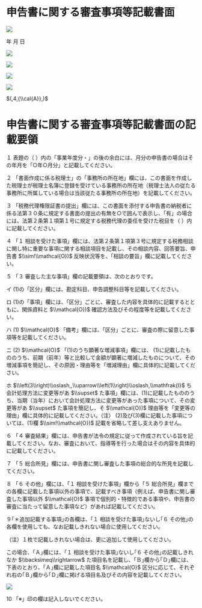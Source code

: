 # 申告書に関する審査事項等記載書面

![](https://www.nta.go.jp/tmp/43e66e1c-98e0-4604-a65e-cbbbf7c3280a/images/9dcb51fcaca5250c8d8dc9f47b41a01da02815d28e28c92dd777b9e0308e4871.jpg)

年 月 日

![](https://www.nta.go.jp/tmp/43e66e1c-98e0-4604-a65e-cbbbf7c3280a/images/e01fe846f81b25117f79dae838f2ed228908dd6927f4b6eb3ea9eba0cace7614.jpg)

![](https://www.nta.go.jp/tmp/43e66e1c-98e0-4604-a65e-cbbbf7c3280a/images/26d2f46b104998cfeb752310d234cad2a9053ed1b7dbcb619e0b157cd802305d.jpg)

![](https://www.nta.go.jp/tmp/43e66e1c-98e0-4604-a65e-cbbbf7c3280a/images/f4a0d64d0e24879f804cb4097b65620853d9447a6cbb97d35870b466da62ca1b.jpg)

![](https://www.nta.go.jp/tmp/43e66e1c-98e0-4604-a65e-cbbbf7c3280a/images/99ce3db339f1994a18877f0f72752c5abf8a38b5f4e86c820c706eeaa2458f61.jpg)

$(,4,{\\cal{A}},)$

# 申告書に関する審査事項等記載書面の記載要領

１ 表題の（ ）内の「事業年度分・」の後の余白には、月分の申告書の場合はその年月を「○年○月分」と記載してください。

２ 「書面作成に係る税理士」の「事務所の所在地」欄には、この書面を作成した税理士が税理士名簿に登録を受けている事務所の所在地（税理士法人の従たる事務所に所属している場合は当該従たる事務所の所在地）を記載してください。

３ 「税務代理権限証書の提出」欄には、この書面を添付する申告書の納税者に係る法第３０条に規定する書面の提出の有無を○で囲んで表示し、「有」の場合には、法第２条第１項第１号に規定する税務代理の委任を受けた税目を（ ）内に記載してください。

４ 「１ 相談を受けた事項」欄には、法第２条第１項第３号に規定する税務相談に関し特に重要な事項に関する相談項目を記載し、その相談内容、回答要旨、申告書 $\\sim!\\mathcal{O})$ 反映状況等を、「相談の要旨」欄に記載してください。

５ 「３ 審査した主な事項」欄の記載要領は、次のとおりです。

イ (1)の「区分」欄には、勘定科目、申告調整科目等を記載してください。

ロ (1)の「事項」欄には、「区分」ごとに、審査した内容を具体的に記載するとともに、関係資料と $\\mathcal{O})$ 確認方法及びその程度等を記載してください。

ハ (1) $\\mathcal{O}$ 「備考」欄には、「区分」ごとに、審査の際に留意した事項等を記載してください。

ニ (2) $\\mathcal{O}$ 「(1)のうち顕著な増減事項」欄には、 (1)に記載したもののうち、前期（前年）等と比較して金額が顕著に増減したものについて、その増減事項を簡記し、その原因・理由等を「増減理由」欄に具体的に記載してください。

ホ $\\left(3\\right)\\oslash,,\\uparrow\\left(1\\right)\\oslash,\\mathfrak{I}$ ち会計処理方法に変更等があ $\\supset$ た事項」欄には、(1)に記載したもののうち、当期（当年）において会計処理方法に変更等があった事項について、その変更等があ $\\supset$ た事項を簡記し、そ $\\mathcal{O})$ 理由等を「変更等の理由」欄に具体的に記載してください。（注） (2)及び(3)欄に記載した事項については、(1)欄 $\\sim!\\mathcal{O})$ 記載を省略して差し支えありません。

６ 「４ 審査結果」欄には、申告書が法令の規定に従って作成されている旨を記載してください。なお、審査において、指導等を行った場合はその内容を具体的に記載してください。

７ 「５ 総合所見」欄には、申告書に関し審査した事項の総合的な所見を記載してください。

８ 「６ その他」欄には、「１ 相談を受けた事項」欄から「５ 総合所見」欄までの各欄に記載した事項以外の事項で、記載すべき事項（例えば、申告書に関し審査した事項以外 $\\mathcal{O}$ 事項で個別的・特徴的である事項や、申告書の審査に当たって留意した事項など）があれば記載してください。

９｢＊追加記載する事項｣の各欄は、｢１ 相談を受けた事項｣ないし｢６ その他｣の各欄を使用しても、なお記載しきれない場合に使用してください。

（注）１枚で記載しきれない場合は、更に追加して使用してください。

この場合、｢Ａ｣欄には、｢１ 相談を受けた事項｣ないし｢６ その他｣の記載しきれなか $\\backsimeq\\rightarrow$ た項目名を記載し、｢Ｂ｣欄から｢Ｄ｣欄には、下表のとおり、｢Ａ｣欄に記載した項目名 $\\mathcal{O}$ 区分に応じて、それぞれ右の｢Ｂ｣欄から｢Ｄ｣欄に掲げる項目名及びその内容を記載してください。

![](https://www.nta.go.jp/tmp/43e66e1c-98e0-4604-a65e-cbbbf7c3280a/images/43e27cede7289540bf747274f8be855ae60ff7adc3cd8257341635474d774615.jpg)

10 「※」印の欄は記入しないでください。